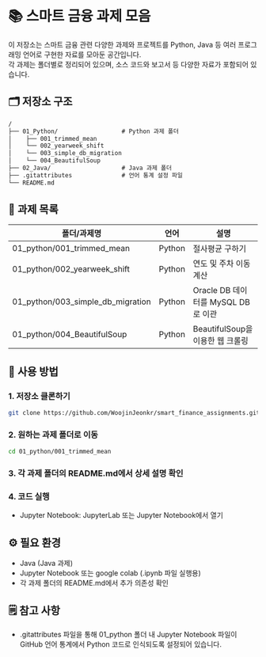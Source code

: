 # 📚 스마트 금융 과제 모음

이 저장소는 스마트 금융 관련 다양한 과제와 프로젝트를 Python, Java 등 여러 프로그래밍 언어로 구현한 자료를 모아둔 공간입니다.  
각 과제는 폴더별로 정리되어 있으며, 소스 코드와 보고서 등 다양한 자료가 포함되어 있습니다.

## 🗂 저장소 구조

```txt
/
├── 01_Python/                  # Python 과제 폴더
│    ├── 001_trimmed_mean
│    └── 002_yearweek_shift
│    └── 003_simple_db_migration
│    └── 004_BeautifulSoup
├── 02_Java/                    # Java 과제 폴더
├── .gitattributes              # 언어 통계 설정 파일
└── README.md                   
```

## 📌 과제 목록

| 폴더/과제명                           | 언어     | 설명                                       |
|---------------------------------------|----------|--------------------------------------------|
| 01_python/001_trimmed_mean            | Python   | 절사평균 구하기                            |
| 01_python/002_yearweek_shift          | Python   | 연도 및 주차 이동 계산                     |
| 01_python/003_simple_db_migration     | Python   | Oracle DB 데이터를 MySQL DB로 이관         |
| 01_python/004_BeautifulSoup           | Python   | BeautifulSoup을 이용한 웹 크롤링           |

## 📝 사용 방법

### 1. 저장소 클론하기

```bash
git clone https://github.com/WoojinJeonkr/smart_finance_assignments.git
```

### 2. 원하는 과제 폴더로 이동

```bash
cd 01_python/001_trimmed_mean
```

### 3. 각 과제 폴더의 README.md에서 상세 설명 확인

### 4. 코드 실행

- Jupyter Notebook: JupyterLab 또는 Jupyter Notebook에서 열기

## ⚙️ 필요 환경

- Java (Java 과제)
- Jupyter Notebook 또는 google colab (.ipynb 파일 실행용)
- 각 과제 폴더의 README.md에서 추가 의존성 확인

## 🗒️ 참고 사항

- .gitattributes 파일을 통해 01_python 폴더 내 Jupyter Notebook 파일이 GitHub 언어 통계에서 Python 코드로 인식되도록 설정되어 있습니다.
